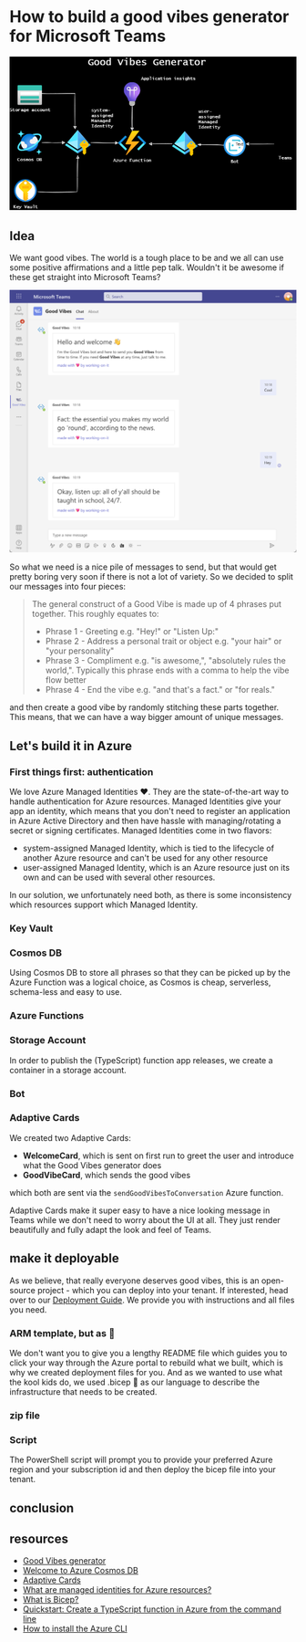 # How to build a good vibes generator for Microsoft Teams

![overview](media/overview.drawio.png)

## Idea

We want good vibes. The world is a tough place to be and we all can use some positive affirmations and a little pep talk. Wouldn't it be awesome if these get straight into Microsoft Teams?

![good vibes chat](media/ExampleTeamsConversation.png)

So what we need is a nice pile of messages to send, but that would get pretty boring very soon if there is not a lot of variety. So we decided to split our messages into four pieces:

> The general construct of a Good Vibe is made up of 4 phrases put together. This roughly equates to:
>
> * Phrase 1 - Greeting e.g. "Hey!" or "Listen Up:"
> * Phrase 2 - Address a personal trait or object e.g. "your hair" or "your personality"
> * Phrase 3 - Compliment e.g. "is awesome,", "absolutely rules the world,". Typically this phrase ends with a comma to help the vibe flow better
> * Phrase 4 - End the vibe e.g. "and that's a fact." or "for reals."

and then create a good vibe by randomly stitching these parts together. This means, that we can have a way bigger amount of unique messages.

## Let's build it in Azure

### First things first: authentication

We love Azure Managed Identities ❤. They are the state-of-the-art way to handle authentication for Azure resources. Managed Identities give your app an identity, which means that you don't need to register an application in Azure Active Directory and then have hassle with managing/rotating a secret or signing certificates. Managed Identities come in two flavors:

* system-assigned Managed Identity, which is tied to the lifecycle of another Azure resource and can't be used for any other resource
* user-assigned Managed Identity, which is an Azure resource just on its own and can be used with several other resources.

In our solution, we unfortunately need both, as there is some inconsistency which resources support which Managed Identity.

### Key Vault

### Cosmos DB

Using Cosmos DB to store all phrases so that they can be picked up by the Azure Function was a logical choice, as Cosmos is cheap, serverless, schema-less and easy to use.

### Azure Functions

### Storage Account

In order to publish the (TypeScript) function app releases, we create a container in a storage account.

### Bot

### Adaptive Cards

We created two Adaptive Cards:

* **WelcomeCard**, which is sent on first run to greet the user and introduce what the Good Vibes generator does
* **GoodVibeCard**, which sends the good vibes

which both are sent via the `sendGoodVibesToConversation` Azure function.

Adaptive Cards make it super easy to have a nice looking message in Teams while we don't need to worry about the UI at all. They  just render beautifully and fully adapt the look and feel of Teams.

## make it deployable

As we believe, that really everyone deserves good vibes, this is an open-source project - which you can deploy into your tenant. If interested, head over to our [Deployment Guide](https://github.com/working-on-it/good-vibes-generator/docs/deploymentGuide.md). We provide you with instructions and all files you need.

### ARM template, but as 💪

We don't want you to give you a lengthy README file which guides you to click your way through the Azure portal to rebuild what we built, which is why we created deployment files for you. And as we wanted to use what the kool kids do, we used .bicep 💪 as our language to describe the infrastructure that needs to be created.

### zip file

### Script

The PowerShell script will prompt you to provide your preferred Azure region and your subscription id and then deploy the bicep file into your tenant.

## conclusion

## resources

* [Good Vibes generator](https://github.com/working-on-it/good-vibes-generator)
* [Welcome to Azure Cosmos DB](https://docs.microsoft.com/azure/cosmos-db/introduction)
* [Adaptive Cards](https://adaptivecards.io)
* [What are managed identities for Azure resources?](https://docs.microsoft.com/azure/active-directory/managed-identities-azure-resources/overview)
* [What is Bicep?](https://docs.microsoft.com/azure/azure-resource-manager/bicep/overview?tabs=bicep)
* [Quickstart: Create a TypeScript function in Azure from the command line](https://docs.microsoft.com/azure/azure-functions/create-first-function-cli-typescript?tabs=azure-cli%2Cbrowser)
* [How to install the Azure CLI](https://docs.microsoft.com/cli/azure/install-azure-cli)
